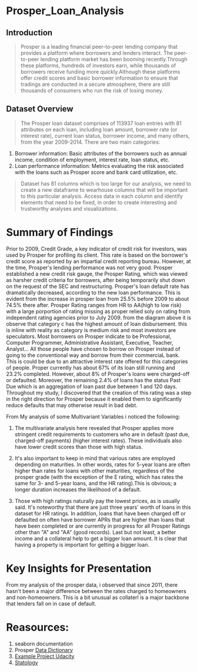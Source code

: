 # Prosper_Loan_Analysis

## Introduction
> Prosper is a leading financial peer-to-peer lending company that provides a platform where borrowers and lenders interact. The peer-to-peer lending platform market has been booming recently.Through these platforms, hundreds of investors earn, while thousands of borrowers receive funding more quickly.Although these platforms offer credit scores and basic borrower information to ensure that tradings are conducted in a secure atmosphere, there are still thousands of consumers who run the risk of losing money.
 



## Dataset Overview
>The Prosper loan dataset comprises of 113937 loan entries with 81 attributes on each loan, including loan amount, borrower rate (or interest rate), current loan status, borrower income, and many others, from the year 2009-2014. There are two main categories:

1. Borrower information: Basic attributes of the borrowers such as annual income, condition of employment, interest rate, loan status, etc.
2. Loan performance information: Metrics evaluating the risk associated with the loans such as Prosper score and bank card utilization, etc.

>Dataset has 81 columns which is too large for our analysis, we need to create a new dataframe to wearhouse columns that will be important to this particular analysis. Access data in each column and identify elements that need to be fixed, in order to create interesting and trustworthy analyses and visualizations.

# Summary of Findings

Prior to 2009, Credit Grade, a key indicator of credit risk for investors, was used by Prosper for profiling its client. This rate is based on the borrower's credit score as reported by an impartial credit reporting bureau. However, at the time, Prosper's lending performance was not very good. Prosper established a new credit risk gauge, the Prosper Rating, which was viewed as harsher credit criteria for borrowers, after being temporarily shut down on the request of the SEC and restructuring. Prosper's loan default rate has dramatically decreased, according to the new loan performance. This is evident from the increase in prosper loan from 25.5% before 2009 to about 74.5% there after.
Prosper Rating  ranges from HR to AA(high to low risk) with a large porportion of rating missing as proper relied soly on rating from independent rating agencies prior to July 2009. from the diagram above it is observe that category c has the highest amount of loan disbursement. this is inline with reality as category is medium risk and most investors are speculators.
Most borrowers on Prosper indicate to be Professional, Computer Programmer, Administrative Assistant, Executive, Teacher, Analyst... All those people have chosen to borrow on Prosper instead of going to the conventional way and borrow from their commerciaL bank. This is could be due to an attractive interest rate offered for this categories of people.
Proper currently has about 67% of its loan still running and 23.2% completed. However, about 8% of Prosper's loans were charged-off or defaulted. Moreover, the remaining 2.4% of loans has the status Past Due which is an aggregation of loan past due between 1 and 120 days.
Throughout my study, I discovered that the creation of this rating was a step in the right direction for Prosper because it enabled them to significantly reduce defaults that may otherwise result in bad debt.

From My analysis of some Multivariant Variables i noticed the following:
1. The multivariate analysis here revealed that Prosper applies more stringent credit requirements to customers who are in default (past due, charged-off payments) (higher interest rates). These individuals also have lower credit scores than those with high status.

2. It's also important to keep in mind that various rates are employed depending on maturities. In other words, rates for 5-year loans are often higher than rates for loans with other maturities, regardless of the prosper grade (with the exception of the E rating, which has rates the same for 3- and 5-year loans, and the HR rating).This is obvious; a longer duration increases the likelihood of a default.

3. Those with high ratings naturally pay the lowest prices, as is usually said. It's noteworthy that there are just three years' worth of loans in this dataset for HR ratings. In addition, loans that have been charged off or defaulted on often have borrower APRs that are higher than loans that have been completed or are currently in progress for all Prosper Ratings other than "A" and "AA" (good records). Last but not least, a better income and a collateral help to get a bigger loan amount. It is clear that having a property is important for getting a bigger loan.

# Key Insights for Presentation

From my analysis of the prosper data, i observed that since 2011, there hasn't been a major difference between the rates charged to homeowners and non-homeowners. This is a bit unusual as collaterl is a major backbone that lenders fall on in case of default.

# Reasources:
1. seaborn documentation
2. Prosper [Data Dictionary](https://docs.google.com/spreadsheets/d/1gDyi_L4UvIrLTEC6Wri5nbaMmkGmLQBk-Yx3z0XDEtI/edit#gid=0)
3. [Example Project Udacity](https://classroom.udacity.com/nanodegrees/nd002-alg-t2/parts/cd0016/modules/7e1817ca-5505-4583-b772-2e50d49a14a0/lessons/ls2240/concepts/c192c490-40b0-4667-b2df-592cb42eaef8)
4. [Statology](https://www.statology.org/)

